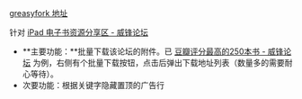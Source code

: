 [greasyfork 地址](https://greasyfork.org/scripts/668)

针对 [iPad 电子书资源分享区 - 威锋论坛](http://bbs.feng.com/thread-htm-fid-224.html)

- **主要功能：**批量下载该论坛的附件。已 [豆瓣评分最高的250本书 - 威锋论坛](http://bbs.feng.com/read-htm-tid-7573387.html) 为例，右侧有个批量下载按钮，点击后弹出下载地址列表（数量多的需要耐心等待）。
- 次要功能：根据关键字隐藏置顶的广告行